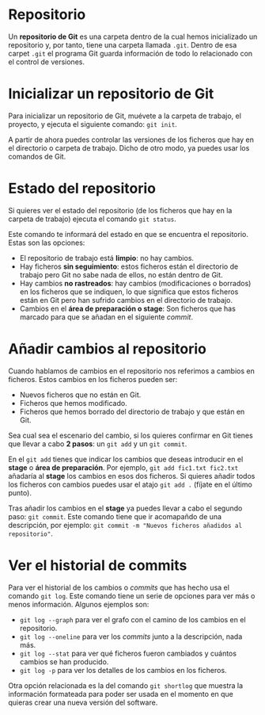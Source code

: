 # Repositorio
Un **repositorio de Git** es una carpeta dentro de la cual hemos inicializado un repositorio y, por tanto, tiene una carpeta llamada `.git`. Dentro de esa carpet `.git` el programa Git guarda información de todo lo relacionado con el control de versiones.

# Inicializar un repositorio de Git
Para inicializar un repositorio de Git, muévete a la carpeta de trabajo, el proyecto, y ejecuta el siguiente comando: `git init`.

A partir de ahora puedes controlar las versiones de los ficheros que hay en el directorio o carpeta de trabajo. Dicho de otro modo, ya puedes usar los comandos de Git.

# Estado del repositorio
Si quieres ver el estado del repositorio (de los ficheros que hay en la carpeta de trabajo) ejecuta el comando `git status`.

Este comando te informará del estado en que se encuentra el repositorio. Estas son las opciones:

- El repositorio de trabajo está **limpio**: no hay cambios.
- Hay ficheros **sin seguimiento**: estos ficheros están el directorio de trabajo pero Git no sabe nada de ellos, no están dentro de Git.
- Hay cambios **no rastreados**: hay cambios (modificaciones o borrados) en los ficheros que se indiquen, lo que significa que estos ficheros están en Git pero han sufrido cambios en el directorio de trabajo.
- Cambios en el **área de preparación o stage**: Son ficheros que has marcado para que se añadan en el siguiente *commit*.

# Añadir cambios al repositorio
Cuando hablamos de cambios en el repositorio nos referimos a cambios en ficheros. Estos cambios en los ficheros pueden ser:

- Nuevos ficheros que no están en Git.
- Ficheros que hemos modificado.
- Ficheros que hemos borrado del directorio de trabajo y que están en Git.

Sea cual sea el escenario del cambio, si los quieres confirmar en Git tienes que llevar a cabo **2 pasos**: un `git add` y un `git commit`.

En el `git add` tienes que indicar los cambios que deseas introducir en el **stage** o **área de preparación**. Por ejemplo, `git add fic1.txt fic2.txt` añadaría al **stage** los cambios en esos dos ficheros. Si quieres añadir todos los ficheros con cambios puedes usar el atajo `git add .` (fíjate en el último punto).

Tras añadir los cambios en el **stage** ya puedes llevar a cabo el segundo paso: `git commit`. Este comando tiene que ir acomapañdo de una descripción, por ejemplo: `git commit -m "Nuevos ficheros añadidos al repositorio"`.

# Ver el historial de commits
Para ver el historial de los cambios o *commits* que has hecho usa el comando `git log`. Este comando tiene un serie de opciones para ver más o menos información. Algunos ejemplos son:

- `git log --graph` para ver el grafo con el camino de los cambios en el repositorio.
- `git log --oneline` para ver los *commits* junto a la descripción, nada más.
- `git log --stat` para ver qué ficheros fueron cambiados y cuántos cambios se han producido.
- `git log -p` para ver los detalles de los cambios en los ficheros.

Otra opción relacionada es la del comando `git shortlog` que muestra la información formateada para poder ser usada en el momento en que quieras crear una nueva versión del software.
